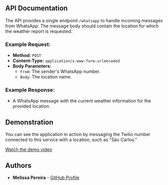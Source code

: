 ## API Documentation

The API provides a single endpoint `/whatsapp` to handle incoming messages from WhatsApp. The message body should contain the location for which the weather report is requested.

### Example Request:

- **Method:** `POST`
- **Content-Type:** `application/x-www-form-urlencoded`
- **Body Parameters:**
    - `From`: The sender's WhatsApp number.
    - `Body`: The location name.

### Example Response:

- A WhatsApp message with the current weather information for the provided location.

## Demonstration

You can see the application in action by messaging the Twilio number connected to this service with a location, such as "São Carlos."

[Watch the demo video](Assets/Screen_Recording_20240825_190303_WhatsApp(1).mp4)
## Authors

- **Melissa Pereira** - [GitHub Profile](https://github.com/melissapereira)
